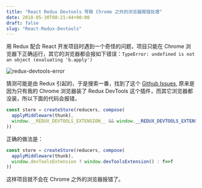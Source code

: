 ```yaml
---
title: "React Redux Devtools 导致 Chrome 之外的浏览器报错处理"
date: 2018-05-30T08:21:44+08:00
draft: false
slug: "React-Redux-Devtools"
---
```


用 Redux 配合 React 开发项目时遇到一个奇怪的问题，项目只能在 Chrome 浏览器下正确运行，其它的浏览器都会报如下错误：`TypeError: undefined is not an object (evaluating 'b.apply')`

![redux-devtools-error](/img/2018/redux-devtools-error.png)

猜测可能是由 Redux 引起的，于是搜索一番，找到了这个 [Github Issues](https://github.com/reduxjs/redux/issues/2033), 原来是因为只有我的 Chrome 浏览器装了 Redux DevTools 这个插件，而其它浏览器都没装，所以下面的代码会报错，

```js
const store = createStore(reducers, compose(
  applyMiddleware(thunk),
  window.__REDUX_DEVTOOLS_EXTENSION__ && window.__REDUX_DEVTOOLS_EXTENSION__()
))
```

正确的做法是：

```js
const store = createStore(reducers, compose(
  applyMiddleware(thunk),
  window.devToolsExtension ? window.devToolsExtension() : f=>f
))
```

这样项目就不会在 Chrome 之外的浏览器报错了。